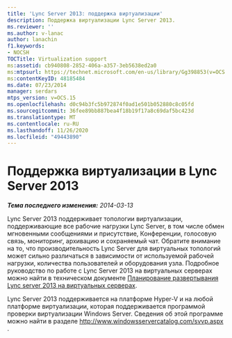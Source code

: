 ```yaml
---
title: 'Lync Server 2013: поддержка виртуализации'
description: Поддержка виртуализации Lync Server 2013.
ms.reviewer: ''
ms.author: v-lanac
author: lanachin
f1.keywords:
- NOCSH
TOCTitle: Virtualization support
ms:assetid: cb940808-2852-406a-a357-3eb5638ed2a0
ms:mtpsurl: https://technet.microsoft.com/en-us/library/Gg398853(v=OCS.15)
ms:contentKeyID: 48185484
ms.date: 07/23/2014
manager: serdars
mtps_version: v=OCS.15
ms.openlocfilehash: d0c94b3fc5b972874f0ad1e501b052880c8c05fd
ms.sourcegitcommit: 36fee89bb887bea4f18b19f17a8c69daf5bc423d
ms.translationtype: MT
ms.contentlocale: ru-RU
ms.lasthandoff: 11/26/2020
ms.locfileid: "49443890"
---
```

# <a name="virtualization-support-in-lync-server-2013"></a>Поддержка виртуализации в Lync Server 2013

<div data-xmlns="http://www.w3.org/1999/xhtml">

<div class="topic" data-xmlns="http://www.w3.org/1999/xhtml" data-msxsl="urn:schemas-microsoft-com:xslt" data-cs="https://msdn.microsoft.com/">

<div data-asp="https://msdn2.microsoft.com/asp">



</div>

<div id="mainSection">

<div id="mainBody">

<span> </span>

_**Тема последнего изменения:** 2014-03-13_

Lync Server 2013 поддерживает топологии виртуализации, поддерживающие все рабочие нагрузки Lync Server, в том числе обмен мгновенными сообщениями и присутствие, Конференции, голосовую связь, мониторинг, архивацию и сохраняемый чат. Обратите внимание на то, что производительность Lync Server для виртуальных топологий может сильно различаться в зависимости от используемой рабочей нагрузки, количества пользователей и оборудования узла. Подробное руководство по работе с Lync Server 2013 на виртуальных серверах можно найти в техническом документе [Планирование развертывания Lync server 2013 на виртуальных серверах](https://www.microsoft.com/download/details.aspx?id=41936).

Lync Server 2013 поддерживается на платформе Hyper-V и на любой платформе виртуализации, которая поддерживается программой проверки виртуализации Windows Server. Сведения об этой программе можно найти в разделе <http://www.windowsservercatalog.com/svvp.aspx> .

</div>

<span> </span>

</div>

</div>

</div>

